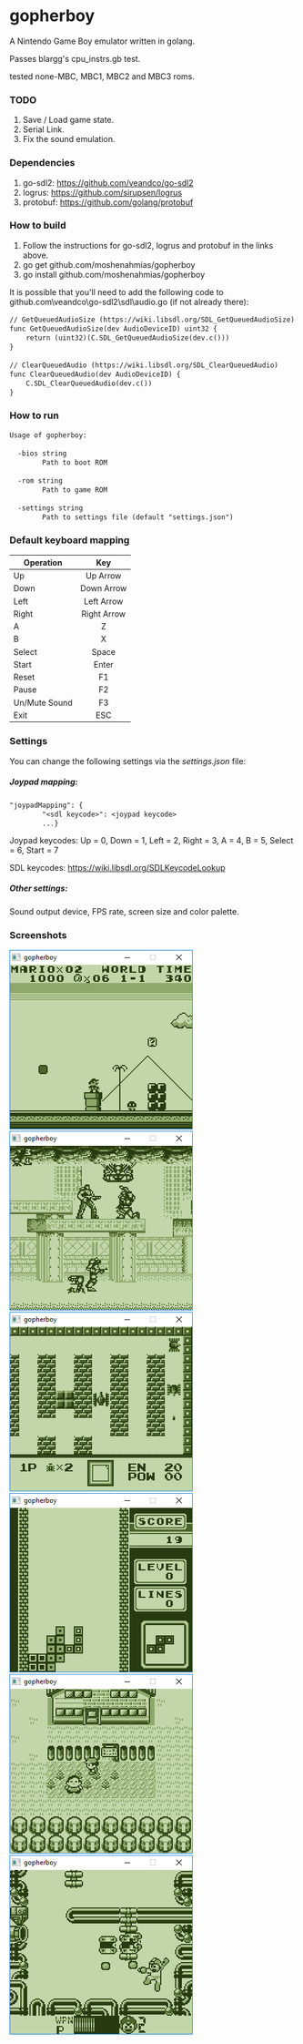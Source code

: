 # gopherboy
A Nintendo Game Boy emulator written in golang.

Passes blargg's cpu_instrs.gb test.

tested none-MBC, MBC1, MBC2 and MBC3 roms.

### TODO

1. Save / Load game state.
2. Serial Link.
3. Fix the sound emulation.

### Dependencies

1. go-sdl2: https://github.com/veandco/go-sdl2
2. logrus: https://github.com/sirupsen/logrus
3. protobuf: https://github.com/golang/protobuf

### How to build

1. Follow the instructions for go-sdl2, logrus and protobuf in the links above.
2. go get github.com/moshenahmias/gopherboy
3. go install github.com/moshenahmias/gopherboy

It is possible that you'll need to add the following code to github.com\veandco\go-sdl2\sdl\audio.go (if not already there):

```
// GetQueuedAudioSize (https://wiki.libsdl.org/SDL_GetQueuedAudioSize)
func GetQueuedAudioSize(dev AudioDeviceID) uint32 {
	return (uint32)(C.SDL_GetQueuedAudioSize(dev.c()))
}

// ClearQueuedAudio (https://wiki.libsdl.org/SDL_ClearQueuedAudio)
func ClearQueuedAudio(dev AudioDeviceID) {
	C.SDL_ClearQueuedAudio(dev.c())
}
```

### How to run

```
Usage of gopherboy:

  -bios string
        Path to boot ROM
        
  -rom string
        Path to game ROM
        
  -settings string
        Path to settings file (default "settings.json")    
```

### Default keyboard mapping

| Operation     | Key           |
| ------------- |:-------------:| 
| Up            | Up Arrow      |
| Down          | Down Arrow    |
| Left          | Left Arrow    | 
| Right         | Right Arrow   | 
| A             | Z             | 
| B             | X             | 
| Select        | Space         | 
| Start         | Enter         | 
| Reset         | F1            | 
| Pause         | F2            | 
| Un/Mute Sound | F3            | 
| Exit          | ESC           | 

### Settings

You can change the following settings via the *settings.json* file:

##### Joypad mapping:

```
"joypadMapping": {
        "<sdl keycode>": <joypad keycode>
        ...}       
```

Joypad keycodes: Up = 0, Down = 1, Left = 2, Right = 3, A = 4, B = 5, Select = 6, Start = 7

SDL keycodes: https://wiki.libsdl.org/SDLKeycodeLookup

##### Other settings:

Sound output device, FPS rate, screen size and color palette.

### Screenshots

![Super Mario Land](images/gopherboy1.png)&nbsp;
![Contra - The Alien Wars](images/gopherboy2.png)&nbsp;
![BattleCity](images/gopherboy3.png)&nbsp;
![Tetris](images/gopherboy4.png)&nbsp;
![Pokemon Red](images/gopherboy5.png)&nbsp;
![Megaman II](images/gopherboy6.png)&nbsp;